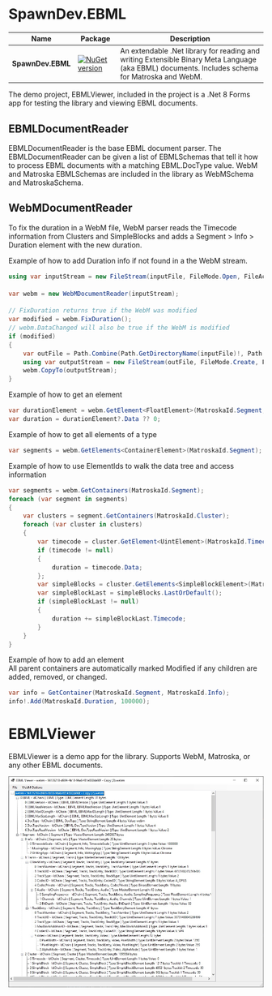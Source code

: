 # SpawnDev.EBML

| Name | Package | Description |
|---------|-------------|-------------|
|**SpawnDev.EBML**|[![NuGet version](https://badge.fury.io/nu/SpawnDev.EBML.svg)](https://www.nuget.org/packages/SpawnDev.EBML)| An extendable .Net library for reading and writing Extensible Binary Meta Language (aka EBML) documents. Includes schema for Matroska and WebM. | 

The demo project, EBMLViewer, included in the project is a .Net 8 Forms app for testing the library and viewing EBML documents.

## EBMLDocumentReader

EBMLDocumentReader is the base EBML document parser. The EBMLDocumentReader can be given a list of EBMLSchemas that tell it how to process EBML documents with a matching EBML.DocType value. WebM and Matroska EBMLSchemas are included in the library as WebMSchema and MatroskaSchema.

## WebMDocumentReader


To fix the duration in a WebM file, WebM parser reads the Timecode information from Clusters and SimpleBlocks and adds a Segment > Info > Duration element with the new duration.

Example of how to add Duration info if not found in a the WebM stream.
```cs
using var inputStream = new FileStream(inputFile, FileMode.Open, FileAccess.Read, FileShare.Read);

var webm = new WebMDocumentReader(inputStream);

// FixDuration returns true if the WebM was modified
var modified = webm.FixDuration();
// webm.DataChanged will also be true if the WebM is modified
if (modified)
{
    var outFile = Path.Combine(Path.GetDirectoryName(inputFile)!, Path.GetFileNameWithoutExtension(inputFile) + ".fixed" + Path.GetExtension(inputFile));
    using var outputStream = new FileStream(outFile, FileMode.Create, FileAccess.Write, FileShare.None);
    webm.CopyTo(outputStream);
}
```

Example of how to get an element
```cs
var durationElement = webm.GetElement<FloatElement>(MatroskaId.Segment, MatroskaId.Info, MatroskaId.Duration);
var duration = durationElement?.Data ?? 0;
```

Example of how to get all elements of a type
```cs
var segments = webm.GetElements<ContainerElement>(MatroskaId.Segment);
```

Example of how to use ElementIds to walk the data tree and access information
```cs
var segments = webm.GetContainers(MatroskaId.Segment);
foreach (var segment in segments)
{
    var clusters = segment.GetContainers(MatroskaId.Cluster);
    foreach (var cluster in clusters)
    {
        var timecode = cluster.GetElement<UintElement>(MatroskaId.Timecode);
        if (timecode != null)
        {
            duration = timecode.Data;
        };
        var simpleBlocks = cluster.GetElements<SimpleBlockElement>(MatroskaId.SimpleBlock);
        var simpleBlockLast = simpleBlocks.LastOrDefault();
        if (simpleBlockLast != null)
        {
            duration += simpleBlockLast.Timecode;
        }
    }
}
```

Example of how to add an element  
All parent containers are automatically marked Modified if any children are added, removed, or changed.
```cs
var info = GetContainer(MatroskaId.Segment, MatroskaId.Info);
info!.Add(MatroskaId.Duration, 100000);
```

# EBMLViewer
EBMLViewer is a demo app for the library. Supports WebM, Matroska, or any  other EBML documents.

![](https://raw.githubusercontent.com/LostBeard/SpawnDev.EBML/main/EBMLViewer/Images/Screenshot_2.jpg)

